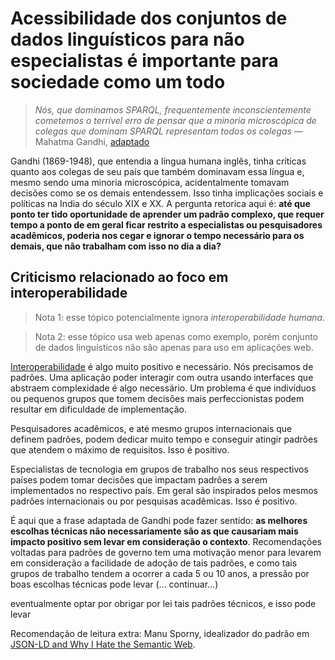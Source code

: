 # Acessibilidade dos conjuntos de dados linguísticos para não especialistas é importante para sociedade como um todo
> _Nós, que dominamos SPARQL, frequentemente inconscientemente cometemos o
terrível erro de pensar que a minoria microscópica de colegas que dominam SPARQL
representam todos os colegas_ — Mahatma Gandhi, [adaptado](http://www.azquotes.com/quote/1288803)

Gandhi (1869-1948), que entendia a língua humana inglês, tinha críticas quanto
aos colegas de seu país que também dominavam essa língua e, mesmo sendo uma
minoria microscópica, acidentalmente tomavam decisões como se os demais
entendessem. Isso tinha implicações sociais e políticas na India do século XIX e
XX. A pergunta retorica aqui é: **até que ponto ter tido oportunidade de
aprender um padrão complexo, que requer tempo a ponto de em geral ficar restrito
a especialistas ou pesquisadores acadêmicos, poderia nos cegar e ignorar o tempo
necessário para os demais, que não trabalham com isso no dia a dia?**

## Criticismo relacionado ao foco em interoperabilidade
> Nota 1: esse tópico potencialmente ignora _interoperabilidade humana_.

> Nota 2: esse tópico usa web apenas como exemplo, porém conjunto de dados
linguísticos não são apenas para uso em aplicações web.

[Interoperabilidade](https://pt.wikipedia.org/wiki/Interoperabilidade) é algo
muito positivo e necessário. Nós precisamos de padrões. Uma aplicação poder
interagir com outra usando interfaces que abstraem complexidade é algo
necessário. Um problema é que indivíduos ou pequenos grupos que tomem decisões
mais perfeccionistas podem resultar em dificuldade de implementação.

Pesquisadores acadêmicos, e até mesmo grupos internacionais que definem padrões,
podem dedicar muito tempo e conseguir atingir padrões que atendem o máximo de
requisitos. Isso é positivo.

Especialistas de tecnologia em grupos de trabalho nos seus respectivos países
podem tomar decisões que impactam padrões a serem implementados no respectivo
país. Em geral são inspirados pelos mesmos padrões internacionais ou por
pesquisas acadêmicas. Isso é positivo.

É aqui que a frase adaptada de Gandhi pode fazer sentido: **as melhores escolhas
técnicas não necessariamente são as que causariam mais impacto positivo sem
levar em consideração o contexto**. Recomendações voltadas para padrões de
governo tem uma motivação menor para levarem em consideração a facilidade de
adoção de tais padrões, e como tais grupos de trabalho tendem a ocorrer a cada
5 ou 10 anos, a pressão por boas escolhas técnicas pode levar (... continuar...)

eventualmente optar por obrigar por lei tais padrões técnicos, e isso pode levar


Recomendação de leitura extra: Manu Sporny, idealizador do padrão em [JSON-LD and Why I Hate the Semantic Web](http://manu.sporny.org/2014/json-ld-origins-2/).